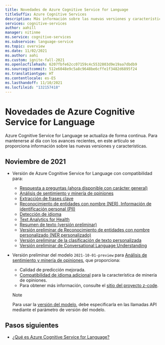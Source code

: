 ```yaml
---
title: Novedades de Azure Cognitive Service for Language
titleSuffix: Azure Cognitive Services
description: Más información sobre las nuevas versiones y características de Azure Cognitive Service for Language.
services: cognitive-services
author: aahill
manager: nitinme
ms.service: cognitive-services
ms.subservice: language-service
ms.topic: overview
ms.date: 11/02/2021
ms.author: aahi
ms.custom: ignite-fall-2021
ms.openlocfilehash: 6207fbfe62cc07159c4c5532803d9e19aa7dbdb9
ms.sourcegitcommit: 512e6048e9c5a8c9648be6cffe1f3482d6895f24
ms.translationtype: HT
ms.contentlocale: es-ES
ms.lasthandoff: 11/10/2021
ms.locfileid: "132157418"
---
```

# <a name="whats-new-in-azure-cognitive-service-for-language"></a>Novedades de Azure Cognitive Service for Language

Azure Cognitive Service for Language se actualiza de forma continua. Para mantenerse al día con los avances recientes, en este artículo se proporciona información sobre las nuevas versiones y características.

## <a name="november-2021"></a>Noviembre de 2021

* Versión de Azure Cognitive Service for Language con compatibilidad para:
    * [Respuesta a preguntas (ahora disponible con carácter general)](question-answering/overview.md) 
    * [Análisis de sentimiento y minería de opiniones](sentiment-opinion-mining/overview.md)
    * [Extracción de frases clave](key-phrase-extraction/overview.md)
    * [Reconocimiento de entidades con nombre (NER), Información de identificación personal (PII)](named-entity-recognition/overview.md)
    * [Detección de idioma](language-detection/overview.md)
    * [Text Analytics for Health](text-analytics-for-health/overview.md)
    * [Resumen de texto (versión preliminar)](text-summarization/overview.md)
    * [Versión preliminar de Reconocimiento de entidades con nombre personalizado (NER personalizado)](custom-named-entity-recognition/overview.md)
    * [Versión preliminar de la clasificación de texto personalizada](custom-classification/overview.md)
    * [Versión preliminar de Conversational Language Understanding](conversational-language-understanding/overview.md)

* Versión preliminar del modelo `2021-10-01-preview` para [Análisis de sentimiento y minería de opiniones](sentiment-opinion-mining/overview.md), que proporciona:
    * Calidad de predicción mejorada.
    * [Compatibilidad de idioma adicional](sentiment-opinion-mining/language-support.md?tabs=sentiment-analysis) para la característica de minería de opiniones.
    * Para obtener más información, consulte el [sitio del proyecto z-code](https://www.microsoft.com/research/project/project-zcode/).
    > [!NOTE]
    > Para usar la [versión del modelo](sentiment-opinion-mining/how-to/call-api.md#specify-the-sentiment-analysis-model), debe especificarla en las llamadas API mediante el parámetro de versión del modelo. 
 
## <a name="next-steps"></a>Pasos siguientes

* [¿Qué es Azure Cognitive Service for Language?](overview.md)  
